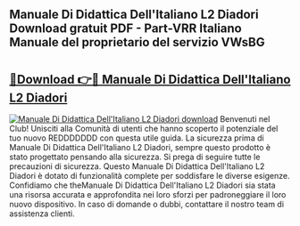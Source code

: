 ## Manuale Di Didattica Dell'Italiano L2 Diadori Download gratuit PDF - Part-VRR Italiano Manuale del proprietario del servizio VWsBG

# <h2><a href="http://df9g55.blite.top/?on=Manuale+Di+Didattica+Dell%27Italiano+L2+Diadori">🔗Download 👉🔴 Manuale Di Didattica Dell'Italiano L2 Diadori</a></h2>

[![Manuale Di Didattica Dell'Italiano L2 Diadori download](https://i.imgur.com/lujVjoI.png)](http://df9g55.blite.top/?on=Manuale+Di+Didattica+Dell%27Italiano+L2+Diadori)
Benvenuti nel Club! Unisciti alla Comunità di utenti che hanno scoperto il potenziale del tuo nuovo REDDDDDDD con questa utile guida. La sicurezza prima di Manuale Di Didattica Dell'Italiano L2 Diadori, sempre questo prodotto è stato progettato pensando alla sicurezza. Si prega di seguire tutte le precauzioni di sicurezza. Questo Manuale Di Didattica Dell'Italiano L2 Diadori è dotato di funzionalità complete per soddisfare le diverse esigenze. Confidiamo che theManuale Di Didattica Dell'Italiano L2 Diadori sia stata una risorsa accurata e approfondita nei loro sforzi per padroneggiare il loro nuovo dispositivo. In caso di domande o dubbi, contattare il nostro team di assistenza clienti.
